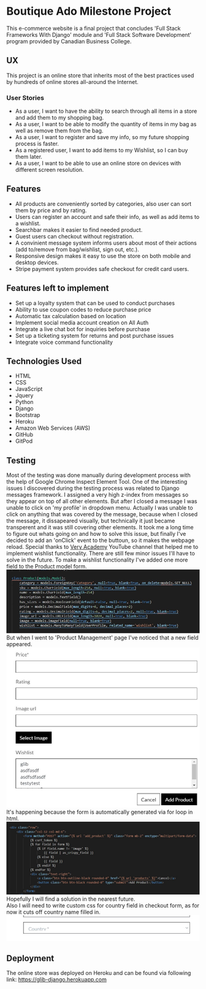 # Boutique Ado Milestone Project

This e-commerce website is a final project that concludes 'Full Stack Frameworks With Django' module and 'Full Stack Software Development' program provided by Canadian Business College.

## UX

This project is an online store that inherits most of the best practices used by hundreds of online stores all-around the Internet.

### User Stories

- As a user, I want to have the ability to search through all items in a store and add them to my shopping bag.
- As a user, I want to be able to modify the quantity of items in my bag as well as remove them from the bag.
- As a user, I want to register and save my info, so my future shopping process is faster.
- As a registered user, I want to add items to my Wishlist, so I can buy them later.
- As a user, I want to be able to use an online store on devices with different screen resolution.

## Features

- All products are conveniently sorted by categories, also user can sort them by price and by rating.
- Users can register an account and safe their info, as well as add items to a wishlist.
- Searchbar makes it easier to find needed product.
- Guest users can checkout without registration.
- A convinient message system informs users about most of their actions (add to/remove from bag/wishlist, sign out, etc.).
- Responsive design makes it easy to use the store on both mobile and desktop devices.
- Stripe payment system provides safe checkout for credit card users.

## Features left to implement

- Set up a loyalty system that can be used to conduct purchases
- Ability to use coupon codes to reduce purchase price
- Automatic tax calculation based on location
- Implement social media account creation on All Auth
- Integrate a live chat bot for inquiries before purchase
- Set up a ticketing system for returns and post purchase issues
- Integrate voice command functionality

## Technologies Used
- HTML
- CSS
- JavaScript
- Jquery
- Python
- Django
- Bootstrap
- Heroku
- Amazon Web Services (AWS) 
- GitHub
- GitPod

## Testing

Most of the testing was done manually during development process with the help of Google Chrome Inspect Element Tool.
One of the interesting issues I discovered during the testing process was related to Django messages framework.
I assigned a very high z-index from messages so they appear on top of all other elements. But after I closed a message I was unable to click on 'my profile' in dropdown menu. Actually I was unable to click on anything that was covered by the message, because when I closed the message, it dissapeared visually, but technically it just became transperent and it was still covering other elements. It took me a long time to figure out whats going on and how to solve this issue, but finally I've decided to add an 'onClick' event to the buttoun, so it makes the webpage reload.
Special thanks to [Very Academy](https://www.youtube.com/channel/UC1mxuk7tuQT2D0qTMgKji3w) YouTube channel that helped me to implement wishlist functionality.
There are still few minor issues I'll have to solve in the future. To make a wishlist functionality I've added one more field to the Product model form.<br/>
![model](/pics/model.jpg)
<br/>But when I went to 'Product Management' page I've noticed that a new field appeared.<br/>
![product](/pics/product.jpg)
<br/> It's happening because the form is automatically generated via for loop in html.<br/>
![html](/pics/html.jpg)
<br/> Hopefully I will find a solution in the nearest future.
<br/> Also I will need to write custom css for country field in checkout form, as for now it cuts off country name filled in.<br/>
![country](/pics/country.jpg)

## Deployment

The online store was deployed on Heroku and can be found via following link: https://glib-django.herokuapp.com
